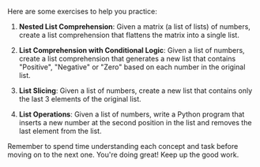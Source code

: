 Here are some exercises to help you practice:

1. **Nested List Comprehension**: Given a matrix (a list of lists) of numbers, create a list comprehension that flattens the matrix into a single list.

2. **List Comprehension with Conditional Logic**: Given a list of numbers, create a list comprehension that generates a new list that contains "Positive", "Negative" or "Zero" based on each number in the original list.

3. **List Slicing**: Given a list of numbers, create a new list that contains only the last 3 elements of the original list.

4. **List Operations**: Given a list of numbers, write a Python program that inserts a new number at the second position in the list and removes the last element from the list. 

Remember to spend time understanding each concept and task before moving on to the next one. You're doing great! Keep up the good work.
